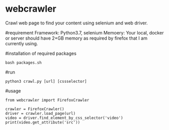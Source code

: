 # webcrawler
Crawl web page to find your content using selenium and web driver.

#requirement
Framework: Python3.7, selenium
Memoery: Your local, docker or server should have 2+GB memory as required by firefox that I am currently using.

#installation of required packages
```
bash packages.sh
```

#run
```
python3 crawl.py [url] [cssselector]
```

#usage
```
from webcrawler import FirefoxCrawler

crawler = FirefoxCrawler()
driver = crawler.load_page(url)
video = driver.find_element_by_css_selector('video')
print(video.get_attribute('src'))
```
